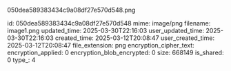 050dea589383434c9a08df27e570d548.png

id: 050dea589383434c9a08df27e570d548
mime: image/png
filename: image1.png
updated_time: 2025-03-30T22:16:03
user_updated_time: 2025-03-30T22:16:03
created_time: 2025-03-12T20:08:47
user_created_time: 2025-03-12T20:08:47
file_extension: png
encryption_cipher_text: 
encryption_applied: 0
encryption_blob_encrypted: 0
size: 668149
is_shared: 0
type_: 4